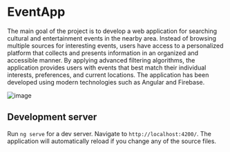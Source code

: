 # EventApp
The main goal of the project is to develop a web application for searching cultural and entertainment events in the nearby area. Instead of browsing multiple sources for interesting events, users have access to a personalized platform that collects and presents information in an organized and accessible manner. By applying advanced filtering algorithms, the application provides users with events that best match their individual interests, preferences, and current locations. The application has been developed using modern technologies such as Angular and Firebase. 

![image](https://github.com/kamadella/event-app/assets/76974781/065d5bf7-7bb8-4e91-b6ad-56c278b20fb5)


## Development server

Run `ng serve` for a dev server. Navigate to `http://localhost:4200/`. The application will automatically reload if you change any of the source files.


